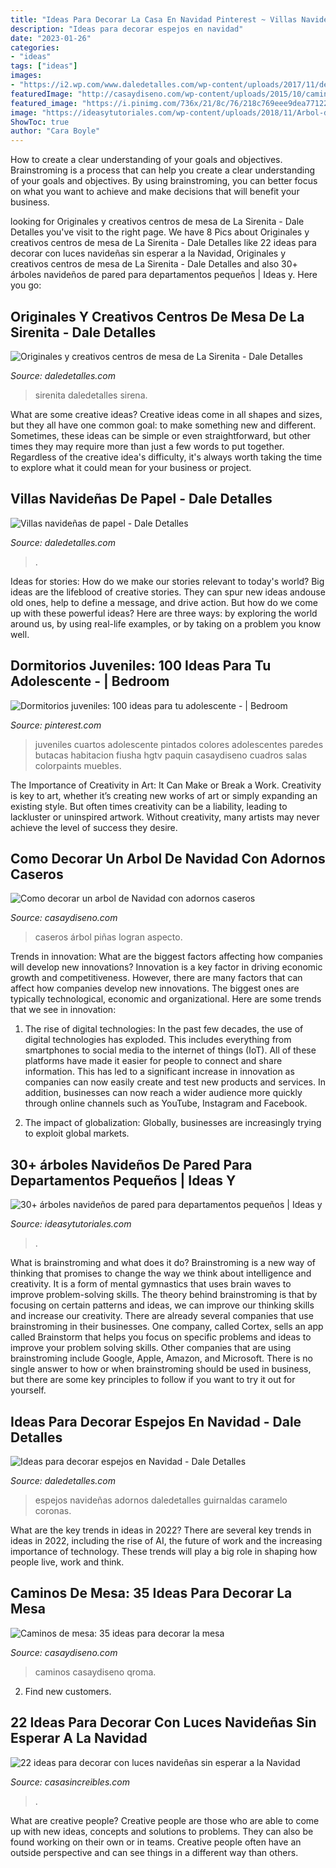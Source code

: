 ```yaml
---
title: "Ideas Para Decorar La Casa En Navidad Pinterest ~ Villas Navideñas De Papel"
description: "Ideas para decorar espejos en navidad"
date: "2023-01-26"
categories:
- "ideas"
tags: ["ideas"]
images:
- "https://i2.wp.com/www.daledetalles.com/wp-content/uploads/2017/11/decorar-espejos-en-navidad1.jpg?resize=550%2C736"
featuredImage: "http://casaydiseno.com/wp-content/uploads/2015/10/caminos-de-mesa-precioso-cosido-mano.jpg"
featured_image: "https://i.pinimg.com/736x/21/8c/76/218c769eee9dea77122a9cd453277143--home-ideas-ideas-para.jpg"
image: "https://ideasytutoriales.com/wp-content/uploads/2018/11/Arbol-de-Navidad-para-Pared-10.jpg"
ShowToc: true
author: "Cara Boyle"
---
```



How to create a clear understanding of your goals and objectives.
Brainstroming is a process that can help you create a clear understanding of your goals and objectives. By using brainstroming, you can better focus on what you want to achieve and make decisions that will benefit your business.

	

		
looking for Originales y creativos centros de mesa de La Sirenita - Dale Detalles you've visit to the right page. We have 8 Pics about Originales y creativos centros de mesa de La Sirenita - Dale Detalles like 22 ideas para decorar con luces navideñas sin esperar a la Navidad, Originales y creativos centros de mesa de La Sirenita - Dale Detalles and also 30+ árboles navideños de pared para departamentos pequeños | Ideas y. Here you go:
		
    
## Originales Y Creativos Centros De Mesa De La Sirenita - Dale Detalles

<img loading=lazy src="https://i2.wp.com/www.daledetalles.com/wp-content/uploads/2016/08/centro-de-mesa-sirenita18.jpg" onerror="this.onerror=null;this.src='https://tse2.mm.bing.net/th?id=OIP.PCsmCpD-x5_J3d2trUeG_QHaJ4&amp;pid=15.1';" alt="Originales y creativos centros de mesa de La Sirenita - Dale Detalles">

_Source: daledetalles.com_

>sirenita daledetalles sirena. 

	

What are some creative ideas?
Creative ideas come in all shapes and sizes, but they all have one common goal: to make something new and different. Sometimes, these ideas can be simple or even straightforward, but other times they may require more than just a few words to put together. Regardless of the creative idea's difficulty, it's always worth taking the time to explore what it could mean for your business or project.

    
## Villas Navideñas De Papel - Dale Detalles

<img loading=lazy src="https://i2.wp.com/www.daledetalles.com/wp-content/uploads/2016/12/villas-con-cartulina9.jpg" onerror="this.onerror=null;this.src='https://tse2.mm.bing.net/th?id=OIP.Q9tt3_Mn9UsPJZyMnomPowHaE6&amp;pid=15.1';" alt="Villas navideñas de papel - Dale Detalles">

_Source: daledetalles.com_

>. 

	

Ideas for stories: How do we make our stories relevant to today's world?
Big ideas are the lifeblood of creative stories. They can spur new ideas andouse old ones, help to define a message, and drive action. But how do we come up with these powerful ideas? Here are three ways: by exploring the world around us, by using real-life examples, or by taking on a problem you know well.

    
## Dormitorios Juveniles: 100 Ideas Para Tu Adolescente - | Bedroom

<img loading=lazy src="https://i.pinimg.com/736x/21/8c/76/218c769eee9dea77122a9cd453277143--home-ideas-ideas-para.jpg" onerror="this.onerror=null;this.src='https://tse3.mm.bing.net/th?id=OIP.vgkLFnfwlSsT47BGSwVZMgHaLH&amp;pid=15.1';" alt="Dormitorios juveniles: 100 ideas para tu adolescente - | Bedroom">

_Source: pinterest.com_

>juveniles cuartos adolescente pintados colores adolescentes paredes butacas habitacion fiusha hgtv paquin casaydiseno cuadros salas colorpaints muebles. 

	

The Importance of Creativity in Art: It Can Make or Break a Work.
Creativity is key to art, whether it’s creating new works of art or simply expanding an existing style. But often times creativity can be a liability, leading to lackluster or uninspired artwork. Without creativity, many artists may never achieve the level of success they desire.

    
## Como Decorar Un Arbol De Navidad Con Adornos Caseros

<img loading=lazy src="https://casaydiseno.com/wp-content/uploads/2016/11/adornos-caserros-abeto-navitvcac.jpg" onerror="this.onerror=null;this.src='https://tse3.mm.bing.net/th?id=OIP.88vqwEtAguXc7cE61BHqrAHaLH&amp;pid=15.1';" alt="Como decorar un arbol de Navidad con adornos caseros">

_Source: casaydiseno.com_

>caseros árbol piñas logran aspecto. 

	

Trends in innovation: What are the biggest factors affecting how companies will develop new innovations?
Innovation is a key factor in driving economic growth and competitiveness. However, there are many factors that can affect how companies develop new innovations. The biggest ones are typically technological, economic and organizational. Here are some trends that we see in innovation:
1. The rise of digital technologies: In the past few decades, the use of digital technologies has exploded. This includes everything from smartphones to social media to the internet of things (IoT). All of these platforms have made it easier for people to connect and share information. This has led to a significant increase in innovation as companies can now easily create and test new products and services. In addition, businesses can now reach a wider audience more quickly through online channels such as YouTube, Instagram and Facebook.

2. The impact of globalization: Globally, businesses are increasingly trying to exploit global markets.

    
## 30+ árboles Navideños De Pared Para Departamentos Pequeños | Ideas Y

<img loading=lazy src="https://ideasytutoriales.com/wp-content/uploads/2018/11/Arbol-de-Navidad-para-Pared-10.jpg" onerror="this.onerror=null;this.src='https://tse3.mm.bing.net/th?id=OIP.21kRc5hS_8ki4ZiuEHpFwwHaNK&amp;pid=15.1';" alt="30+ árboles navideños de pared para departamentos pequeños | Ideas y">

_Source: ideasytutoriales.com_

>. 

	

What is brainstroming and what does it do?
Brainstroming is a new way of thinking that promises to change the way we think about intelligence and creativity. It is a form of mental gymnastics that uses brain waves to improve problem-solving skills. The theory behind brainstroming is that by focusing on certain patterns and ideas, we can improve our thinking skills and increase our creativity.
There are already several companies that use brainstroming in their businesses. One company, called Cortex, sells an app called Brainstorm that helps you focus on specific problems and ideas to improve your problem solving skills. Other companies that are using brainstroming include Google, Apple, Amazon, and Microsoft. There is no single answer to how or when brainstroming should be used in business, but there are some key principles to follow if you want to try it out for yourself.

    
## Ideas Para Decorar Espejos En Navidad - Dale Detalles

<img loading=lazy src="https://i2.wp.com/www.daledetalles.com/wp-content/uploads/2017/11/decorar-espejos-en-navidad1.jpg?resize=550%2C736" onerror="this.onerror=null;this.src='https://tse3.mm.bing.net/th?id=OIP.dbSJ2r4i2_lYo_ufqBrTbQHaJ6&amp;pid=15.1';" alt="Ideas para decorar espejos en Navidad - Dale Detalles">

_Source: daledetalles.com_

>espejos navideñas adornos daledetalles guirnaldas caramelo coronas. 

	

What are the key trends in ideas in 2022?
There are several key trends in ideas in 2022, including the rise of AI, the future of work and the increasing importance of technology. These trends will play a big role in shaping how people live, work and think.

    
## Caminos De Mesa: 35 Ideas Para Decorar La Mesa

<img loading=lazy src="http://casaydiseno.com/wp-content/uploads/2015/10/caminos-de-mesa-precioso-cosido-mano.jpg" onerror="this.onerror=null;this.src='https://tse2.mm.bing.net/th?id=OIP.VCuCQ6Nhg3cwQcfi1C-MsQHaLI&amp;pid=15.1';" alt="Caminos de mesa: 35 ideas para decorar la mesa">

_Source: casaydiseno.com_

>caminos casaydiseno qroma. 

	

2. Find new customers.

    
## 22 Ideas Para Decorar Con Luces Navideñas Sin Esperar A La Navidad

<img loading=lazy src="https://casasincreibles.com/wp-content/uploads/2014/11/luces-navidad-habitacion-15.jpg" onerror="this.onerror=null;this.src='https://tse1.mm.bing.net/th?id=OIP.FlJ5R5TePZLcPr_7jz3ivgHaJ4&amp;pid=15.1';" alt="22 ideas para decorar con luces navideñas sin esperar a la Navidad">

_Source: casasincreibles.com_

>. 

	

What are creative people?
Creative people are those who are able to come up with new ideas, concepts and solutions to problems. They can also be found working on their own or in teams. Creative people often have an outside perspective and can see things in a different way than others.

